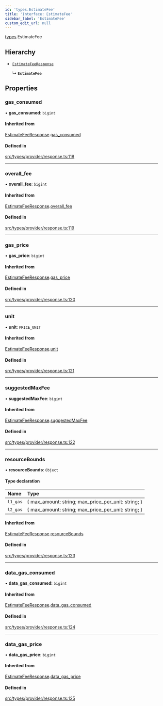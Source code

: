 ```yaml
---
id: 'types.EstimateFee'
title: 'Interface: EstimateFee'
sidebar_label: 'EstimateFee'
custom_edit_url: null
---
```


[types](../namespaces/types.md).EstimateFee

## Hierarchy

- [`EstimateFeeResponse`](types.EstimateFeeResponse.md)

  ↳ **`EstimateFee`**

## Properties

### gas_consumed

• **gas_consumed**: `bigint`

#### Inherited from

[EstimateFeeResponse](types.EstimateFeeResponse.md).[gas_consumed](types.EstimateFeeResponse.md#gas_consumed)

#### Defined in

[src/types/provider/response.ts:118](https://github.com/starknet-io/starknet.js/blob/v6.11.0/src/types/provider/response.ts#L118)

---

### overall_fee

• **overall_fee**: `bigint`

#### Inherited from

[EstimateFeeResponse](types.EstimateFeeResponse.md).[overall_fee](types.EstimateFeeResponse.md#overall_fee)

#### Defined in

[src/types/provider/response.ts:119](https://github.com/starknet-io/starknet.js/blob/v6.11.0/src/types/provider/response.ts#L119)

---

### gas_price

• **gas_price**: `bigint`

#### Inherited from

[EstimateFeeResponse](types.EstimateFeeResponse.md).[gas_price](types.EstimateFeeResponse.md#gas_price)

#### Defined in

[src/types/provider/response.ts:120](https://github.com/starknet-io/starknet.js/blob/v6.11.0/src/types/provider/response.ts#L120)

---

### unit

• **unit**: `PRICE_UNIT`

#### Inherited from

[EstimateFeeResponse](types.EstimateFeeResponse.md).[unit](types.EstimateFeeResponse.md#unit)

#### Defined in

[src/types/provider/response.ts:121](https://github.com/starknet-io/starknet.js/blob/v6.11.0/src/types/provider/response.ts#L121)

---

### suggestedMaxFee

• **suggestedMaxFee**: `bigint`

#### Inherited from

[EstimateFeeResponse](types.EstimateFeeResponse.md).[suggestedMaxFee](types.EstimateFeeResponse.md#suggestedmaxfee)

#### Defined in

[src/types/provider/response.ts:122](https://github.com/starknet-io/starknet.js/blob/v6.11.0/src/types/provider/response.ts#L122)

---

### resourceBounds

• **resourceBounds**: `Object`

#### Type declaration

| Name     | Type                                                 |
| :------- | :--------------------------------------------------- |
| `l1_gas` | \{ max_amount: string; max_price_per_unit: string; } |
| `l2_gas` | \{ max_amount: string; max_price_per_unit: string; } |

#### Inherited from

[EstimateFeeResponse](types.EstimateFeeResponse.md).[resourceBounds](types.EstimateFeeResponse.md#resourcebounds)

#### Defined in

[src/types/provider/response.ts:123](https://github.com/starknet-io/starknet.js/blob/v6.11.0/src/types/provider/response.ts#L123)

---

### data_gas_consumed

• **data_gas_consumed**: `bigint`

#### Inherited from

[EstimateFeeResponse](types.EstimateFeeResponse.md).[data_gas_consumed](types.EstimateFeeResponse.md#data_gas_consumed)

#### Defined in

[src/types/provider/response.ts:124](https://github.com/starknet-io/starknet.js/blob/v6.11.0/src/types/provider/response.ts#L124)

---

### data_gas_price

• **data_gas_price**: `bigint`

#### Inherited from

[EstimateFeeResponse](types.EstimateFeeResponse.md).[data_gas_price](types.EstimateFeeResponse.md#data_gas_price)

#### Defined in

[src/types/provider/response.ts:125](https://github.com/starknet-io/starknet.js/blob/v6.11.0/src/types/provider/response.ts#L125)
